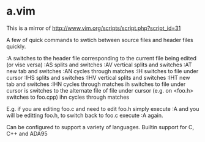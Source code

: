 a.vim
=====

This is a mirror of http://www.vim.org/scripts/script.php?script_id=31

A few of quick commands to swtich between source files and header files quickly.

:A switches to the header file corresponding to the current file being edited (or vise versa)
:AS splits and switches
:AV vertical splits and switches
:AT new tab and switches
:AN cycles through matches
:IH switches to file under cursor
:IHS splits and switches
:IHV vertical splits and switches
:IHT new tab and switches
:IHN cycles through matches
<Leader>ih switches to file under cursor
<Leader>is switches to the alternate file of file under cursor (e.g. on  <foo.h> switches to foo.cpp)
<Leader>ihn cycles through matches

E.g. if you are editing foo.c and need to edit foo.h simply execute :A and you will be editting foo.h, to switch back to foo.c execute :A again. 

Can be configured to support a variety of languages. Builtin support for C, C++ and ADA95
